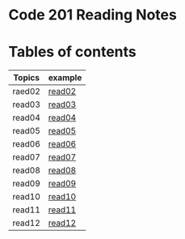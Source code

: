 # Code 201 Reading Notes
# **Tables of contents**

| Topics   | example| 
|-----------|-----------|
| raed02 |[read02](https://basel-almousa.github.io/Reading-Notes-201/read02)|
| read03 |[read03](https://basel-almousa.github.io/Reading-Notes-201/read03)|
| read04 |[read04](https://basel-almousa.github.io/Reading-Notes-201/read04)|
| read05 |[read05](https://basel-almousa.github.io/Reading-Notes-201/read05)|
| read06 |[read06](https://basel-almousa.github.io/Reading-Notes-201/read06)|
| read07 |[read07](https://basel-almousa.github.io/Reading-Notes-201/read07)|
| read08 |[read08](https://basel-almousa.github.io/Reading-Notes-201/read08)|
| read09 |[read09](https://basel-almousa.github.io/Reading-Notes-201/read09)|
| read10 |[read10](https://basel-almousa.github.io/Reading-Notes-201/read10)|
| read11 |[read11](https://basel-almousa.github.io/Reading-Notes-201/read11)|
| read12 |[read12](https://basel-almousa.github.io/Reading-Notes-201/read12)|